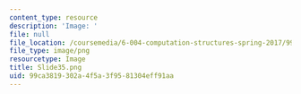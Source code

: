 ```yaml
---
content_type: resource
description: 'Image: '
file: null
file_location: /coursemedia/6-004-computation-structures-spring-2017/99ca3819302a4f5a3f9581304eff91aa_Slide35.png
file_type: image/png
resourcetype: Image
title: Slide35.png
uid: 99ca3819-302a-4f5a-3f95-81304eff91aa
---
```

